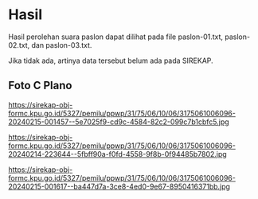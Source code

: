 # Hasil

Hasil perolehan suara paslon dapat dilihat pada file paslon-01.txt, paslon-02.txt, dan paslon-03.txt.

Jika tidak ada, artinya data tersebut belum ada pada SIREKAP.

## Foto C Plano

https://sirekap-obj-formc.kpu.go.id/5327/pemilu/ppwp/31/75/06/10/06/3175061006096-20240215-001457--5e7025f9-cd9c-4584-82c2-099c7b1cbfc5.jpg

https://sirekap-obj-formc.kpu.go.id/5327/pemilu/ppwp/31/75/06/10/06/3175061006096-20240214-223644--5fbff90a-f0fd-4558-9f8b-0f94485b7802.jpg

https://sirekap-obj-formc.kpu.go.id/5327/pemilu/ppwp/31/75/06/10/06/3175061006096-20240215-001617--ba447d7a-3ce8-4ed0-9e67-8950416371bb.jpg
